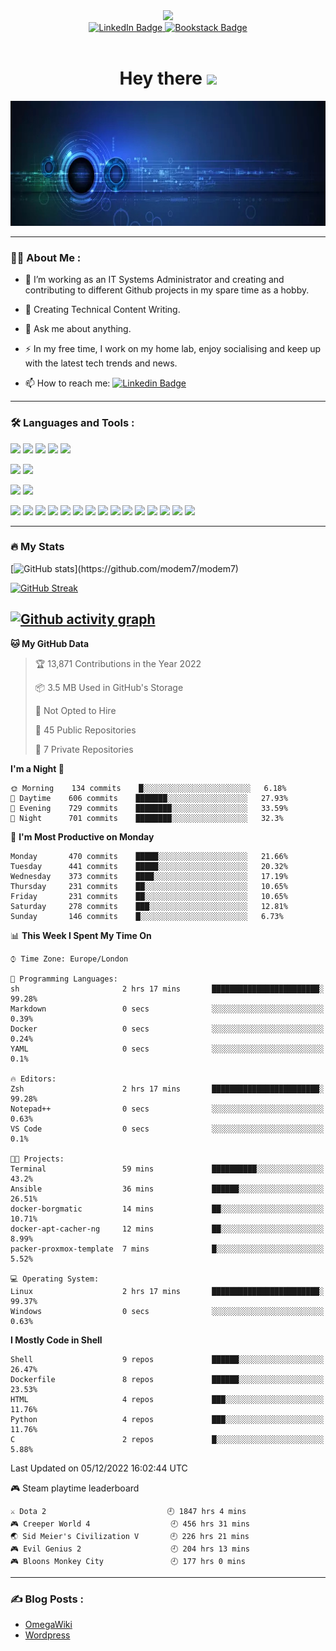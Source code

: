 <div id="header" align="center">
  <img src="https://media.giphy.com/media/f3iwJFOVOwuy7K6FFw/giphy.gif" width="300"/>
<div id="badges">
  <a href="https://www.linkedin.com/in/alexlaneit/">
    <img src="https://img.shields.io/badge/LinkedIn-blue?style=for-the-badge&logo=linkedin&logoColor=white" alt="LinkedIn Badge"/>
  </a>
  <a href="https://modem7.com">
  <img src="https://img.shields.io/badge/Bookstack-blue?style=for-the-badge&logo=BookStack&logoColor=white" alt="Bookstack Badge"/>
  </a>
</div>
  <img src="https://komarev.com/ghpvc/?username=modem7&style=flat-square&color=blue" alt=""/>
<h1>
  Hey there
  <img src="https://media.giphy.com/media/hvRJCLFzcasrR4ia7z/giphy.gif" width="30px"/>
</h1>
</div>

<div align="center">
  <img src="https://github.com/modem7/MiscAssets/blob/master/images/ezgif-6-79e26c05da.jpg" width="800" height="200"/>
</div>

---

### :man_technologist: About Me :
- :telescope: I’m working as an IT Systems Administrator and creating and contributing to different Github projects in my spare time as a hobby.

- :seedling: Creating Technical Content Writing.

- 💬 Ask me about anything.

- :zap: In my free time, I work on my home lab, enjoy socialising and keep up with the latest tech trends and news.

- :mailbox: How to reach me: [![Linkedin Badge](https://img.shields.io/badge/-AlexLaneIT-blue?style=flat&logo=Linkedin&logoColor=white)](https://www.linkedin.com/in/alexlaneit/)

---

### :hammer_and_wrench: Languages and Tools :
![](https://img.shields.io/badge/OS-Centos-informational?style=flat&logo=centos&logoColor=white&color=981e32)
![](https://img.shields.io/badge/OS-Debian-informational?style=flat&logo=debian&logoColor=white&color=981e32)
![](https://img.shields.io/badge/OS-RHEL-informational?style=flat&logo=red-hat&logoColor=white&color=981e32)
![](https://img.shields.io/badge/OS-Ubuntu-informational?style=flat&logo=ubuntu&logoColor=white&color=981e32)
![](https://img.shields.io/badge/OS-Windows-informational?style=flat&logo=windows&logoColor=white&color=981e32)

![](https://img.shields.io/badge/Editor-Notepad++-informational?style=flat&logo=notepadplusplus&logoColor=white&color=981e32)
![](https://img.shields.io/badge/Editor-Visual_Studio_Code-informational?style=flat&logo=visual-studio-code&logoColor=white&color=981e32)


![](https://img.shields.io/badge/Shell-Bash-informational?style=flat&logo=gnu-bash&logoColor=white&color=981e32)
![](https://img.shields.io/badge/Shell-ZSH-informational?style=flat&logo=gnu-bash&logoColor=white&color=981e32)

![](https://img.shields.io/badge/Tools-3CX-informational?style=flat&logoColor=white&color=981e32)
![](https://img.shields.io/badge/Tools-Ansible-informational?style=flat&logo=ansible&logoColor=white&color=981e32)
![](https://img.shields.io/badge/Tools-Arduino-informational?style=flat&logo=arduino&logoColor=white&color=981e32)
![](https://img.shields.io/badge/Tools-Borg-informational?style=flat&logoColor=white&color=981e32)
![](https://img.shields.io/badge/Tools-Docker-informational?style=flat&logo=docker&logoColor=white&color=981e32)
![](https://img.shields.io/badge/Tools-Drone_CI-informational?style=flat&logo=drone&logoColor=white&color=981e32)
![](https://img.shields.io/badge/Tools-Git-informational?style=flat&logo=git&logoColor=white&color=981e32)
![](https://img.shields.io/badge/Tools-Github-informational?style=flat&logo=github&logoColor=white&color=981e32)
![](https://img.shields.io/badge/Tools-Gitlab-informational?style=flat&logo=gitlab&logoColor=white&color=981e32)
![](https://img.shields.io/badge/Tools-Jira-informational?style=flat&logo=jira&logoColor=white&color=981e32)
![](https://img.shields.io/badge/Tools-Kanban-informational?style=flat&logoColor=white&color=981e32)
![](https://img.shields.io/badge/Tools-Nginx-informational?style=flat&logo=nginx&logoColor=white&color=981e32)
![](https://img.shields.io/badge/Tools-Raspberry_Pi-informational?style=flat&logo=raspberry-pi&logoColor=white&color=981e32)
![](https://img.shields.io/badge/Tools-Snyk-informational?style=flat&logo=snyk&logoColor=white&color=981e32)
![](https://img.shields.io/badge/Tools-Traefik-informational?style=flat&logo=traefikmesh&logoColor=white&color=981e32)

---

### :fire: My Stats
[![GitHub stats](https://github-readme-stats.vercel.app/api?username=modem7&show_icons=true&theme=codeSTACKr&count_private=true")](https://github.com/modem7/modem7)

[![GitHub Streak](http://github-readme-streak-stats.herokuapp.com?user=modem7&theme=elegant&hide_border=true&date_format=j%20M%5B%20Y%5D&background=DD272700)](https://git.io/streak-stats)

[![Github activity graph](https://activity-graph.herokuapp.com/graph?username=modem7&theme=elegant&custom_title=Contribution%20Graph&hide_border=true&bg_color=%20)](https://github.com/modem7/modem7)
---

<!--START_SECTION:waka-->
**🐱 My GitHub Data** 

> 🏆 13,871 Contributions in the Year 2022
 > 
> 📦 3.5 MB Used in GitHub's Storage 
 > 
> 🚫 Not Opted to Hire
 > 
> 📜 45 Public Repositories 
 > 
> 🔑 7 Private Repositories  
 > 
**I'm a Night 🦉** 

```text
🌞 Morning    134 commits    █░░░░░░░░░░░░░░░░░░░░░░░░   6.18% 
🌆 Daytime    606 commits    ███████░░░░░░░░░░░░░░░░░░   27.93% 
🌃 Evening    729 commits    ████████░░░░░░░░░░░░░░░░░   33.59% 
🌙 Night      701 commits    ████████░░░░░░░░░░░░░░░░░   32.3%

```
📅 **I'm Most Productive on Monday** 

```text
Monday       470 commits    █████░░░░░░░░░░░░░░░░░░░░   21.66% 
Tuesday      441 commits    █████░░░░░░░░░░░░░░░░░░░░   20.32% 
Wednesday    373 commits    ████░░░░░░░░░░░░░░░░░░░░░   17.19% 
Thursday     231 commits    ██░░░░░░░░░░░░░░░░░░░░░░░   10.65% 
Friday       231 commits    ██░░░░░░░░░░░░░░░░░░░░░░░   10.65% 
Saturday     278 commits    ███░░░░░░░░░░░░░░░░░░░░░░   12.81% 
Sunday       146 commits    █░░░░░░░░░░░░░░░░░░░░░░░░   6.73%

```


📊 **This Week I Spent My Time On** 

```text
⌚︎ Time Zone: Europe/London

💬 Programming Languages: 
sh                       2 hrs 17 mins       ████████████████████████░   99.28% 
Markdown                 0 secs              ░░░░░░░░░░░░░░░░░░░░░░░░░   0.39% 
Docker                   0 secs              ░░░░░░░░░░░░░░░░░░░░░░░░░   0.24% 
YAML                     0 secs              ░░░░░░░░░░░░░░░░░░░░░░░░░   0.1%

🔥 Editors: 
Zsh                      2 hrs 17 mins       ████████████████████████░   99.28% 
Notepad++                0 secs              ░░░░░░░░░░░░░░░░░░░░░░░░░   0.63% 
VS Code                  0 secs              ░░░░░░░░░░░░░░░░░░░░░░░░░   0.1%

🐱‍💻 Projects: 
Terminal                 59 mins             ██████████░░░░░░░░░░░░░░░   43.2% 
Ansible                  36 mins             ██████░░░░░░░░░░░░░░░░░░░   26.51% 
docker-borgmatic         14 mins             ██░░░░░░░░░░░░░░░░░░░░░░░   10.71% 
docker-apt-cacher-ng     12 mins             ██░░░░░░░░░░░░░░░░░░░░░░░   8.99% 
packer-proxmox-template  7 mins              █░░░░░░░░░░░░░░░░░░░░░░░░   5.52%

💻 Operating System: 
Linux                    2 hrs 17 mins       ████████████████████████░   99.37% 
Windows                  0 secs              ░░░░░░░░░░░░░░░░░░░░░░░░░   0.63%

```

**I Mostly Code in Shell** 

```text
Shell                    9 repos             ██████░░░░░░░░░░░░░░░░░░░   26.47% 
Dockerfile               8 repos             ██████░░░░░░░░░░░░░░░░░░░   23.53% 
HTML                     4 repos             ███░░░░░░░░░░░░░░░░░░░░░░   11.76% 
Python                   4 repos             ███░░░░░░░░░░░░░░░░░░░░░░   11.76% 
C                        2 repos             █░░░░░░░░░░░░░░░░░░░░░░░░   5.88%

```



 Last Updated on 05/12/2022 16:02:44 UTC
<!--END_SECTION:waka-->

<!-- steam-box start -->
🎮 Steam playtime leaderboard
```text
⚔️ Dota 2                           🕘 1847 hrs 4 mins
🎮 Creeper World 4                  🕘 456 hrs 31 mins
🌏 Sid Meier's Civilization V       🕘 226 hrs 21 mins
🎮 Evil Genius 2                    🕘 204 hrs 13 mins
🎮 Bloons Monkey City               🕘 177 hrs 0 mins
```
<!-- Powered by https://github.com/YouEclipse/steam-box . -->
<!-- steam-box end -->

---

### :writing_hand: Blog Posts :
- [OmegaWiki](https://omegawiki.modem7.com)
- [Wordpress](https://modem7.wordpress.com)

